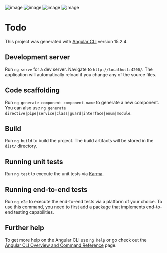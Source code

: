 ![image](https://github.com/user-attachments/assets/7a84f0ee-4942-4f4f-b2ec-ecee2a6de338)
![image](https://github.com/user-attachments/assets/127dc9cd-eb55-46db-88fb-4678b7a40d08)
![image](https://github.com/user-attachments/assets/8bdc1554-ea44-4a17-b707-4f50c2c103f0)
![image](https://github.com/user-attachments/assets/6e49109d-718c-45d2-8bd9-2d20c3509e5a)



# Todo

This project was generated with [Angular CLI](https://github.com/angular/angular-cli) version 15.2.4.

## Development server

Run `ng serve` for a dev server. Navigate to `http://localhost:4200/`. The application will automatically reload if you change any of the source files.

## Code scaffolding

Run `ng generate component component-name` to generate a new component. You can also use `ng generate directive|pipe|service|class|guard|interface|enum|module`.

## Build

Run `ng build` to build the project. The build artifacts will be stored in the `dist/` directory.

## Running unit tests

Run `ng test` to execute the unit tests via [Karma](https://karma-runner.github.io).

## Running end-to-end tests

Run `ng e2e` to execute the end-to-end tests via a platform of your choice. To use this command, you need to first add a package that implements end-to-end testing capabilities.

## Further help

To get more help on the Angular CLI use `ng help` or go check out the [Angular CLI Overview and Command Reference](https://angular.io/cli) page.
